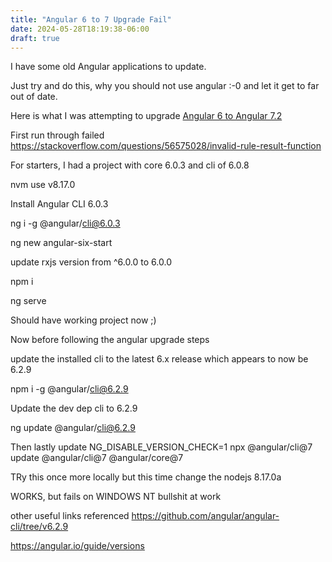 ```yaml
---
title: "Angular 6 to 7 Upgrade Fail"
date: 2024-05-28T18:19:38-06:00
draft: true
---
```


I have some old Angular applications to update.

Just try and do this, why you should not use angular :-0 and let it get to far out of date.

Here is what I was attempting to upgrade [Angular 6 to Angular 7.2](https://angular.dev/update-guide?v=6.0-7.2&l=1)


First run through failed https://stackoverflow.com/questions/56575028/invalid-rule-result-function

For starters, I had a project with core 6.0.3 and cli of 6.0.8

nvm use v8.17.0

Install Angular CLI 6.0.3

ng i -g @angular/cli@6.0.3

ng new angular-six-start

update rxjs version from ^6.0.0 to 6.0.0

npm i

ng serve

Should have working project now ;)

Now before following the angular upgrade steps

update the installed cli to the latest 6.x release which appears to now be 6.2.9

npm i -g @angular/cli@6.2.9

Update the dev dep cli to 6.2.9

ng update @angular/cli@6.2.9

Then lastly update
NG_DISABLE_VERSION_CHECK=1 npx @angular/cli@7 update @angular/cli@7 @angular/core@7


TRy this once more locally but this time change the nodejs 8.17.0a

WORKS, but fails on WINDOWS NT bullshit at work

other useful links referenced
https://github.com/angular/angular-cli/tree/v6.2.9

https://angular.io/guide/versions